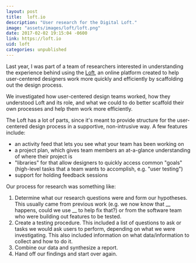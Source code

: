 ```yaml
---
layout: post
title:  loft.io
description: "User research for the Digital Loft."
image: "assets/images/loft/loft.png"
date: 2017-02-02 19:15:04 -0600
link: https://loft.io
uid: loft
categories: unpublished
---
```

Last year, I was part of a team of researchers interested in understanding the experience behind using the [Loft](https://loft.io), an online platform created to help user-centered designers work more quickly and efficiently by scaffolding out the design process.

We investigated how user-centered design teams worked, how they understood Loft and its role, and what we could to do better scaffold their own processes and help them work more efficiently.

The Loft has a lot of parts, since it's meant to provide structure for the user-centered design process in a supportive, non-intrusive way. A few features include:

- an activity feed that lets you see what your team has been working on
- a project plan, which gives team members an at-a-glance understanding of where their project is
- "libraries" for that allow designers to quickly access common "goals" (high-level tasks that a team wants to accomplish, e.g. "user testing")
- support for holding feedback sessions

Our process for research was something like:

1. Determine what our research questions were and form our hypotheses. This usually came from previous work (e.g. we now know that __ happens, could we use __ to help fix that?) or from the software team who were building out features to be tested.
2. Create a testing procedure. This included a list of questions to ask or tasks we would ask users to perform, depending on what we were investigating. This also included information on what data/information to collect and how to do it.
3. Combine our data and synthesize a report.
4. Hand off our findings and start over again.

